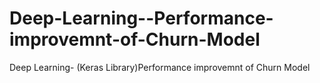 # Deep-Learning--Performance-improvemnt-of-Churn-Model
Deep Learning- (Keras Library)Performance improvemnt of Churn Model
